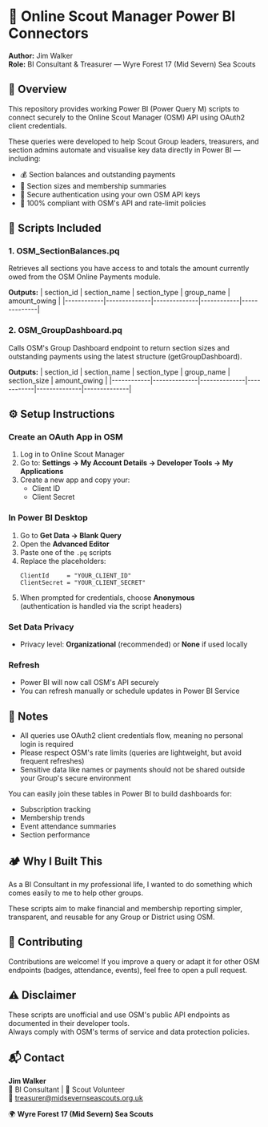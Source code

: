 # 🦫 Online Scout Manager Power BI Connectors

**Author:** Jim Walker  
**Role:** BI Consultant & Treasurer — Wyre Forest 17 (Mid Severn) Sea Scouts

## 📖 Overview

This repository provides working Power BI (Power Query M) scripts to connect securely to the Online Scout Manager (OSM) API using OAuth2 client credentials.

These queries were developed to help Scout Group leaders, treasurers, and section admins automate and visualise key data directly in Power BI — including:

- 💰 Section balances and outstanding payments
- 👥 Section sizes and membership summaries
- 🔐 Secure authentication using your own OSM API keys
- 🧭 100% compliant with OSM's API and rate-limit policies

## 🧩 Scripts Included

### 1. OSM_SectionBalances.pq

Retrieves all sections you have access to and totals the amount currently owed from the OSM Online Payments module.

**Outputs:**
| section_id | section_name | section_type | group_name | amount_owing |
|------------|--------------|--------------|------------|--------------|

### 2. OSM_GroupDashboard.pq

Calls OSM's Group Dashboard endpoint to return section sizes and outstanding payments using the latest structure (getGroupDashboard).

**Outputs:**
| section_id | section_name | section_type | group_name | section_size | amount_owing |
|------------|--------------|--------------|------------|--------------|--------------|

## ⚙️ Setup Instructions

### Create an OAuth App in OSM

1. Log in to Online Scout Manager
2. Go to: **Settings → My Account Details → Developer Tools → My Applications**
3. Create a new app and copy your:
   - Client ID
   - Client Secret

### In Power BI Desktop

1. Go to **Get Data → Blank Query**
2. Open the **Advanced Editor**
3. Paste one of the `.pq` scripts
4. Replace the placeholders:
   ```
   ClientId     = "YOUR_CLIENT_ID"
   ClientSecret = "YOUR_CLIENT_SECRET"
   ```
5. When prompted for credentials, choose **Anonymous**  
   (authentication is handled via the script headers)

### Set Data Privacy

- Privacy level: **Organizational** (recommended) or **None** if used locally

### Refresh

- Power BI will now call OSM's API securely
- You can refresh manually or schedule updates in Power BI Service

## 🧠 Notes

- All queries use OAuth2 client credentials flow, meaning no personal login is required
- Please respect OSM's rate limits (queries are lightweight, but avoid frequent refreshes)
- Sensitive data like names or payments should not be shared outside your Group's secure environment

You can easily join these tables in Power BI to build dashboards for:

- Subscription tracking
- Membership trends
- Event attendance summaries
- Section performance

## 🏕️ Why I Built This

 As a BI Consultant in my professional life, I wanted to do something which comes easily to me to help other groups.

These scripts aim to make financial and membership reporting simpler, transparent, and reusable for any Group or District using OSM.

## 🤝 Contributing

Contributions are welcome! If you improve a query or adapt it for other OSM endpoints (badges, attendance, events), feel free to open a pull request.

## ⚠️ Disclaimer

These scripts are unofficial and use OSM's public API endpoints as documented in their developer tools.  
Always comply with OSM's terms of service and data protection policies.

## 📬 Contact

**Jim Walker**  
💼 BI Consultant | 💚 Scout Volunteer  
📧 treasurer@midsevernseascouts.org.uk

🌍 **Wyre Forest 17 (Mid Severn) Sea Scouts**